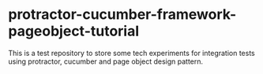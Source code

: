# protractor-cucumber-framework-pageobject-tutorial
This is a test repository to store some tech experiments for integration tests using protractor, cucumber and page object design pattern.
